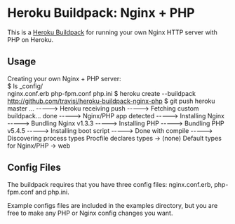Heroku Buildpack: Nginx + PHP
=============================

This is a [Heroku Buildpack](http://devcenter.heroku.com/articles/buildpacks) for 
running your own Nginx HTTP server with PHP on Heroku.

Usage
-----

Creating your own Nginx + PHP server:  
    $ ls _config/  
    nginx.conf.erb   php-fpm.conf   php.ini
    $ heroku create --buildpack http://github.com/travisj/heroku-buildpack-nginx-php
    $ git push heroku master
    ...
    -----> Heroku receiving push
    -----> Fetching custom buildpack... done
    -----> Nginx/PHP app detected
    -----> Installing Nginx
    -----> Bundling Nginx v1.3.3
    -----> Installing PHP
    -----> Bundling PHP v5.4.5
    -----> Installing boot script
    -----> Done with compile
    -----> Discovering process types
        Procfile declares types     -> (none)
        Default types for Nginx/PHP -> web

Config Files
------------

The buildpack requires that you have three config files: nginx.conf.erb, php-fpm.conf
and php.ini.

Example configs files are included in the examples directory, but you are free to
make any PHP or Nginx config changes you want.
